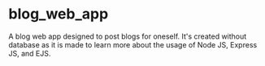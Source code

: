 # blog_web_app
A blog web app designed to post blogs for oneself. It's created without database as it is made to learn more about the usage of Node JS, Express JS, and EJS.
